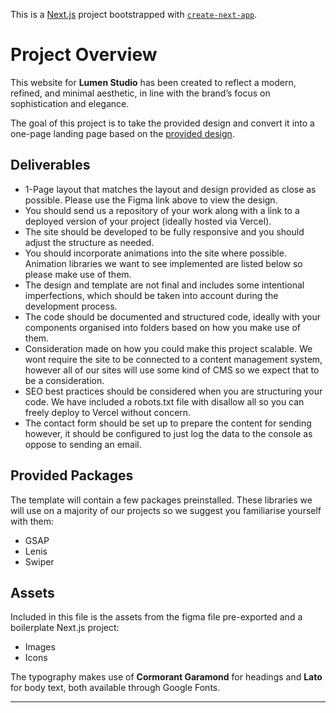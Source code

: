 This is a [Next.js](https://nextjs.org) project bootstrapped with [`create-next-app`](https://nextjs.org/docs/app/api-reference/cli/create-next-app).

# Project Overview
This website for **Lumen Studio** has been created to reflect a modern, refined, and minimal aesthetic, in line with the brand’s focus on sophistication and elegance.

The goal of this project is to take the provided design and convert it into a one-page landing page based on the [provided design](https://www.figma.com/design/zhXjH7w9LjAmDrmm9Ht1qf/Lumen-Studio---Website-Design-File?node-id=2001-228&m=dev).
## Deliverables
*   1-Page layout that matches the layout and design provided as close as possible. Please use the Figma link above to view the design.
*   You should send us a repository of your work along with a link to a deployed version of your project (ideally hosted via Vercel).
*   The site should be developed to be fully responsive and you should adjust the structure as needed.
*   You should incorporate animations into the site where possible. Animation libraries we want to see implemented are listed below so please make use of them.
*   The design and template are not final and includes some intentional imperfections, which should be taken into account during the development process.
*   The code should be documented and structured code, ideally with your components organised into folders based on how you make use of them.
*   Consideration made on how you could make this project scalable. We wont require the site to be connected to a content management system, however all of our sites will use some kind of CMS so we expect that to be a consideration.
*   SEO best practices should be considered when you are structuring your code. We have included a robots.txt file with disallow all so you can freely deploy to Vercel without concern.
*   The contact form should be set up to prepare the content for sending however, it should be configured to just log the data to the console as oppose to sending an email.
## Provided Packages
The template will contain a few packages preinstalled. These libraries we will use on a majority of our projects so we suggest you familiarise yourself with them:
*   GSAP
*   Lenis
*   Swiper
## Assets
Included in this file is the assets from the figma file pre-exported and a boilerplate Next.js project:
*   Images
*   Icons

The typography makes use of **Cormorant Garamond** for headings and **Lato** for body text, both available through Google Fonts.

---